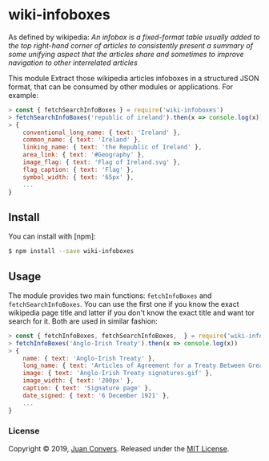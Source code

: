 # wiki-infoboxes

As defined by wikipedia: *An infobox is a fixed-format table usually added to the top right-hand corner of articles to consistently present a summary of some unifying aspect that the articles share and sometimes to improve navigation to other interrelated articles*

This module Extract those wikipedia articles infoboxes in a structured JSON format, that can be consumed by other modules or applications. For example:

```js
> const { fetchSearchInfoBoxes } = require('wiki-infoboxes')
> fetchSearchInfoBoxes('republic of ireland').then(x => console.log(x))
> {
    conventional_long_name: { text: 'Ireland' },
    common_name: { text: 'Ireland' },
    linking_name: { text: 'the Republic of Ireland' },
    area_link: { text: '#Geography' },
    image_flag: { text: 'Flag of Ireland.svg' },
    flag_caption: { text: 'Flag' },
    symbol_width: { text: '65px' },
    ...
}
```

## Install

You can install with [npm]:

```sh
$ npm install --save wiki-infoboxes
```

## Usage

The module provides two main functions: `fetchInfoBoxes` and `fetchSearchInfoBoxes`. You can use the first one if you know the exact wikipedia page title and latter if you don't know the exact title and want tor search for it. Both are used in similar fashion:

```js
> const { fetchInfoBoxes, fetchSearchInfoBoxes,  } = require('wiki-infoboxes')
> fetchInfoBoxes('Anglo-Irish Treaty').then(x => console.log(x))
> {
    name: { text: 'Anglo-Irish Treaty' },
    long_name: { text: 'Articles of Agreement for a Treaty Between Great Britain and Ireland' },
    image: { text: 'Anglo-Irish Treaty signatures.gif' },
    image_width: { text: '200px' },
    caption: { text: 'Signature page' },
    date_signed: { text: '6 December 1921' },
    ...
}

```

### License

Copyright © 2019, [Juan Convers](https://juanconvers.com/).
Released under the [MIT License](LICENSE).